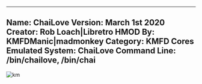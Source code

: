 -----------------------
Name: ChaiLove
Version: March 1st 2020
Creator: Rob Loach|Libretro
HMOD By: KMFDManic|madmonkey
Category: KMFD Cores
Emulated System: ChaiLove
Command Line: /bin/chailove, /bin/chai
-----------------------
![km](https://i.imgur.com/IIBMWoD.png)

